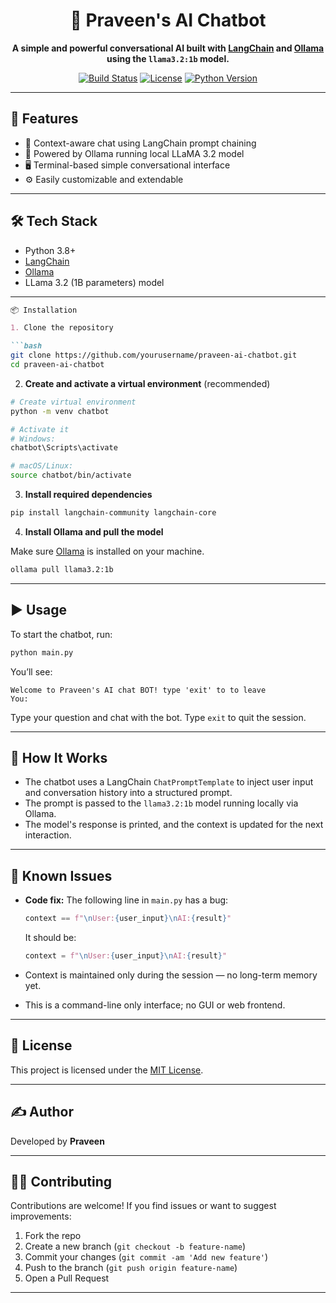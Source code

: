 <h1 align="center">🧠 Praveen's AI Chatbot</h1>

<p align="center">
  <strong>A simple and powerful conversational AI built with 
  <a href="https://www.langchain.com/">LangChain</a> and 
  <a href="https://ollama.com/">Ollama</a> using the <code>llama3.2:1b</code> model.</strong>
</p>

<p align="center">
  <a href="#"><img src="https://img.shields.io/badge/build-passing-brightgreen.svg" alt="Build Status"></a>
  <a href="#"><img src="https://img.shields.io/badge/license-MIT-blue.svg" alt="License"></a>
  <a href="#"><img src="https://img.shields.io/badge/python-3.8%2B-blue.svg" alt="Python Version"></a>
</p>


---

## 🚀 Features

- 💬 Context-aware chat using LangChain prompt chaining  
- 🤖 Powered by Ollama running local LLaMA 3.2 model  
- 🖥️ Terminal-based simple conversational interface  
- ⚙️ Easily customizable and extendable  

---

## 🛠️ Tech Stack

- Python 3.8+  
- [LangChain](https://www.langchain.com/)  
- [Ollama](https://ollama.com/)  
- LLama 3.2 (1B parameters) model  

---
````markdown
📦 Installation

1. Clone the repository

```bash
git clone https://github.com/yourusername/praveen-ai-chatbot.git
cd praveen-ai-chatbot
````

2. **Create and activate a virtual environment** (recommended)

```bash
# Create virtual environment
python -m venv chatbot

# Activate it
# Windows:
chatbot\Scripts\activate

# macOS/Linux:
source chatbot/bin/activate
```

3. **Install required dependencies**

```bash
pip install langchain-community langchain-core
```

4. **Install Ollama and pull the model**

Make sure [Ollama](https://ollama.com/) is installed on your machine.

```bash
ollama pull llama3.2:1b
```

---

## ▶️ Usage

To start the chatbot, run:

```bash
python main.py
```

You’ll see:

```
Welcome to Praveen's AI chat BOT! type 'exit' to to leave
You:
```

Type your question and chat with the bot. Type `exit` to quit the session.

---

## 🧠 How It Works

* The chatbot uses a LangChain `ChatPromptTemplate` to inject user input and conversation history into a structured prompt.
* The prompt is passed to the `llama3.2:1b` model running locally via Ollama.
* The model's response is printed, and the context is updated for the next interaction.

---

## 🐞 Known Issues

* **Code fix:**
  The following line in `main.py` has a bug:

  ```python
  context == f"\nUser:{user_input}\nAI:{result}"
  ```

  It should be:

  ```python
  context = f"\nUser:{user_input}\nAI:{result}"
  ```

* Context is maintained only during the session — no long-term memory yet.

* This is a command-line only interface; no GUI or web frontend.

---

## 📄 License

This project is licensed under the [MIT License](LICENSE).

---

## ✍️ Author

Developed by **Praveen**

---

## 🙋‍♂️ Contributing

Contributions are welcome! If you find issues or want to suggest improvements:

1. Fork the repo
2. Create a new branch (`git checkout -b feature-name`)
3. Commit your changes (`git commit -am 'Add new feature'`)
4. Push to the branch (`git push origin feature-name`)
5. Open a Pull Request

---



